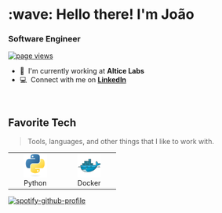 <h1 align="left" id="title">:wave: Hello there! I'm João</h1>
<h3 align="left">Software Engineer</h3>

<p align="left">
  <a href="https://github.com/ryzenboi98/ryzenboi98">
    <img src="https://komarev.com/ghpvc/?username=ryzenboi98" alt="page views" />
  </a>
</p>



- :office: &nbsp;I'm currently working at **Altice Labs**
- :computer: &nbsp;Connect with me on **[LinkedIn](https://www.linkedin.com/in/jo%C3%A3o-ant%C3%B3nio/)**

<br>

<h2 align="left" id="ryzenboi98-tech">Favorite Tech</h2>

> Tools, languages, and other things that I like to work with.

<table>
  <tr>
    <td align="center" width="96">
      <a href="#ryzenboi98-tech">
        <img src="./img/python-original.svg" width="48" height="48" alt="Python" />
      </a>
      <br>Python
    </td>
    <td align="center" width="96"> 
      <a href="#ryzenboi98-tech" >
        <img src="./img/docker-original.svg" width="48" height="48" alt="Docker" />
      </a>
      <br>Docker
    </td>
  </tr>
</table>


[![spotify-github-profile](https://spotify-github-profile.vercel.app/api/view?uid=ujuq241qyia2mvohdnnb4ay7s&cover_image=true&theme=default&show_offline=false&background_color=121212&interchange=false)](https://github.com/kittinan/spotify-github-profile)
